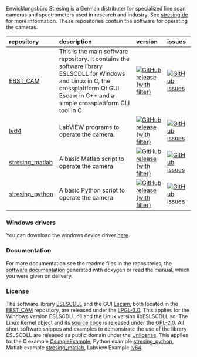 Enwicklungsbüro Stresing is a German distributer for specialized line scan cameras and spectrometers used in research and industry. See [stresing.de](http://stresing.de/) for more information. These repositories contain the software for operating the cameras.

repository                                                                        | description | version | issues
:---                                                                              | :--- | :--- | :---
[EBST_CAM](https://github.com/Entwicklungsburo-Stresing/EBST_CAM)                 | This is the main software repository. It contains the software library ESLSCDLL for Windows and Linux in C, the crossplattform Qt GUI Escam in C++ and a  simple crossplattform CLI tool in C | [![GitHub release (with filter)](https://img.shields.io/github/v/release/Entwicklungsburo-Stresing/EBST_CAM?label=%20)](https://github.com/Entwicklungsburo-Stresing/EBST_CAM/releases) | [![GitHub issues](https://img.shields.io/github/issues/Entwicklungsburo-Stresing/EBST_CAM?label=%20)](https://github.com/Entwicklungsburo-Stresing/EBST_CAM/issues)
[lv64](https://github.com/Entwicklungsburo-Stresing/lv64)                         | LabVIEW programs to operate the camera. | [![GitHub release (with filter)](https://img.shields.io/github/v/release/Entwicklungsburo-Stresing/lv64?label=%20)](https://github.com/Entwicklungsburo-Stresing/lv64/releases) | [![GitHub issues](https://img.shields.io/github/issues/Entwicklungsburo-Stresing/lv64?label=%20)](https://github.com/Entwicklungsburo-Stresing/lv64/issues)
[stresing_matlab](https://github.com/Entwicklungsburo-Stresing/stresing_matlab)   | A basic Matlab script to operate the camera | [![GitHub release (with filter)](https://img.shields.io/github/v/release/Entwicklungsburo-Stresing/stresing_matlab?label=%20)](https://github.com/Entwicklungsburo-Stresing/stresing_matlab/releases) | [![GitHub issues](https://img.shields.io/github/issues/Entwicklungsburo-Stresing/stresing_matlab?label=%20)](https://github.com/Entwicklungsburo-Stresing/stresing_matlab/issues)
[stresing_python](https://github.com/Entwicklungsburo-Stresing/stresing_python)   | A basic Python script to operate the camera | [![GitHub release (with filter)](https://img.shields.io/github/v/release/Entwicklungsburo-Stresing/stresing_python?label=%20)](https://github.com/Entwicklungsburo-Stresing/stresing_python/releases) | [![GitHub issues](https://img.shields.io/github/issues/Entwicklungsburo-Stresing/stresing_python?label=%20)](https://github.com/Entwicklungsburo-Stresing/stresing_python/issues)

### Windows drivers
You can download the windows device driver [here](http://stresing.de/dwnl/ebstdrv14v00.rar).

### Documentation
For more documentation see the readme files in the repositories, the [software documentation](https://entwicklungsburo-stresing.github.io/) generated with doxygen or read the manual, which you were given on delivery.

### License
The software library [ESLSCDLL](https://github.com/Entwicklungsburo-Stresing/EBST_CAM/tree/master/ESLSCDLL) and the GUI [Escam](https://github.com/Entwicklungsburo-Stresing/EBST_CAM/tree/master/escam), both located in the [EBST_CAM](https://github.com/Entwicklungsburo-Stresing/EBST_CAM) repository, are released under the [LPGL-3.0](https://www.gnu.org/licenses/lgpl-3.0.html.en). This applies for the Windows version ESLSCDLL.dll and the Linux version libESLSCDLL.so. The Linux Kernel object and its [source code](https://github.com/Entwicklungsburo-Stresing/EBST_CAM/tree/master/linux-driver/kernelspace) is released under the [GPL-2.0](https://www.gnu.org/licenses/old-licenses/gpl-2.0.html.en). All short software snippes and examples to demonstrate the use of the library ESLSCDLL are released as public domain under the [Unlicense](https://unlicense.org/). This applies to: the C example [CsimpleExample](https://github.com/Entwicklungsburo-Stresing/EBST_CAM/tree/master/CsimpleExample), Python example [stresing_python](https://github.com/Entwicklungsburo-Stresing/stresing_python), Matlab example [stresing_matlab](https://github.com/Entwicklungsburo-Stresing/stresing_matlab), Labview Example [lv64](https://github.com/Entwicklungsburo-Stresing/lv64).
